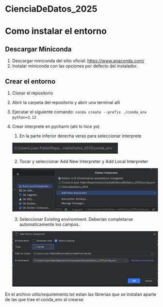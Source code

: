 # CienciaDeDatos_2025
# Como instalar el entorno
## Descargar Miniconda
1. Descargar miniconda del sitio oficial: https://www.anaconda.com/
2. Instalar miniconda con las opciones por defecto del instalador.

## Crear el entorno
1. Clonar el repositorio
2. Abrir la carpeta del repositorio y abrir una terminal alli
3. Ejecutar el siguiente comando:
`conda create --prefix ./conda_env python=3.12`
4. Crear interprete en pycharm (ahi lo hice yo)
   1. En la parte inferior derecha veras para seleccionar interprete 
   
   ![imagen1.png](utils/images/imagen1.png)

   2. Tocar y seleccionar Add New Interpreter y Add Local Interpreter
   
   ![imagen2.png](utils/images/imagen2.png)

   3. Seleccionar Existing environment. Deberian completarse automaticamente los campos.
   
    ![imagen3.png](utils/images/imagen3.png)

En el archivo utils/requirements.txt estan las librerias que se instalan aparte de las que trae el conda_env al crearse
